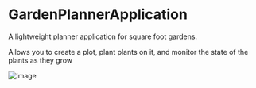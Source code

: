 # GardenPlannerApplication
A lightweight planner application for square foot gardens.

Allows you to create a plot, plant plants on it, and monitor the state of the plants as they grow

![image](https://user-images.githubusercontent.com/33038097/167168320-556fa296-7e47-40d2-b550-52a0accebf71.png)
